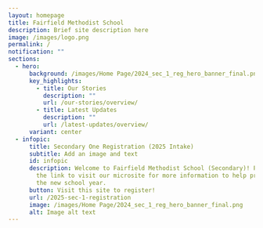 ```yaml
---
layout: homepage
title: Fairfield Methodist School
description: Brief site description here
image: /images/logo.png
permalink: /
notification: ""
sections:
  - hero:
      background: /images/Home Page/2024_sec_1_reg_hero_banner_final.png
      key_highlights:
        - title: Our Stories
          description: ""
          url: /our-stories/overview/
        - title: Latest Updates
          description: ""
          url: /latest-updates/overview/
      variant: center
  - infopic:
      title: Secondary One Registration (2025 Intake)
      subtitle: Add an image and text
      id: infopic
      description: Welcome to Fairfield Methodist School (Secondary)! Please click on
        the link to visit our microsite for more information to help prepare for
        the new school year.
      button: Visit this site to register!
      url: /2025-sec-1-registration
      image: /images/Home Page/2024_sec_1_reg_hero_banner_final.png
      alt: Image alt text
---
```

